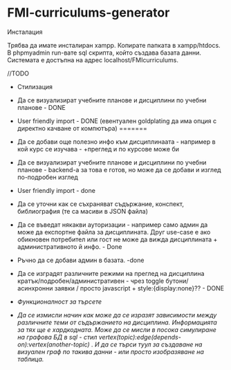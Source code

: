 # FMI-curriculums-generator

Инсталация

Трябва да имате инсталиран xampp. Копирате папката в xampp/htdocs.
В phpmyadmin run-вате sql скрипта, който създава базата данни.
Системата е достъпна на адрес localhost/FMIcurriculums.

//TODO
- Стилизация
- Да се визуализират учебните планове и дисциплини по учебни планове - DONE
- User friendly import - DONE (евентуален goldplating да има опция с директно качване от компютъра)
=======
- Да се добави още полезно инфо към дисциплинаата - например в кой курс се изучава - +преглед и по курсове може би
- Да се визуализират учебните планове и дисциплини по учебни планове  - backend-a за това е готов, но може да се добави и изглед по-подробен изглед
- User friendly import - done
- Да се уточни как се съхраняват съдържание, конспект, библиография (те са масиви в JSON файла)
- Да се въведат някакви ауторизации - например само админ да може да експортне файла за дисциплината. Друг use-case e ако обикновен потребител или гост не може да вижда дисциплината + административното й инфо. - Done
- Ръчно да се добави админ в базата. -done
- Да се изградят различните режими на преглед на дисциплина кратък/подробен/административен - чрез toggle бутони/ асинхронни заявки / просто javascript + style:{display:none}?? - DONE

- *Функционалност за търсете*
- *Да се измисли начин как може да се изразят зависимости между различните теми от съдържанието на дисциплина. Информацията за тях ще е хардкодната. Може да се мисли в посока симулиране на графова БД в sql - стил vertex(topic):edge(depends-on):vertex(another-topic) . И да се търси туул за създаване на визуален граф по такива данни - или просто изобразяване на таблица.*

